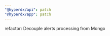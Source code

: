 ```yaml
---
"@hyperdx/api": patch
"@hyperdx/app": patch
---
```


refactor: Decouple alerts processing from Mongo
